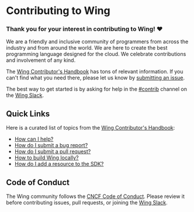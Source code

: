 # Contributing to Wing

### Thank you for your interest in contributing to Wing! ❤️

We are a friendly and inclusive community of programmers from across the
industry and from around the world.  We are here to create the best programming
language designed for the cloud. We celebrate contributions and involvement of
any kind.

The [Wing Contributor's Handbook] has tons of relevant information. If you can't find what you need
there, please let us know by [submitting an issue].

The best way to get started is by asking for help in the [#contrib] channel on
the [Wing Slack].

## Quick Links

Here is a curated list of topics from the [Wing Contributor's Handbook]:

* [How can I help?](https://www.winglang.io/contributing/)
* [How do I submit a bug report?](https://www.winglang.io/contributing/start-here/bugs)
* [How do I submit a pull request?](https://www.winglang.io/contributing/start-here/pull_requests)
* [How to build Wing locally?](https://www.winglang.io/contributing/start-here/development)
* [How do I add a resource to the SDK?](https://www.winglang.io/contributing/start-here/wingsdk)

## Code of Conduct

The Wing community follows the [CNCF Code of Conduct](https://github.com/cncf/foundation/blob/main/code-of-conduct.md). Please review it before contributing issues, pull requests, or joining the [Wing Slack].

[Wing Slack]: https://t.winglang.io/slack
[Wing Contributor's Handbook]: https://www.winglang.io/contributing/
[#contrib]: https://winglang.slack.com/archives/C04BJBTVDV4
[submitting an issue]: https://github.com/winglang/wing/issues/new
